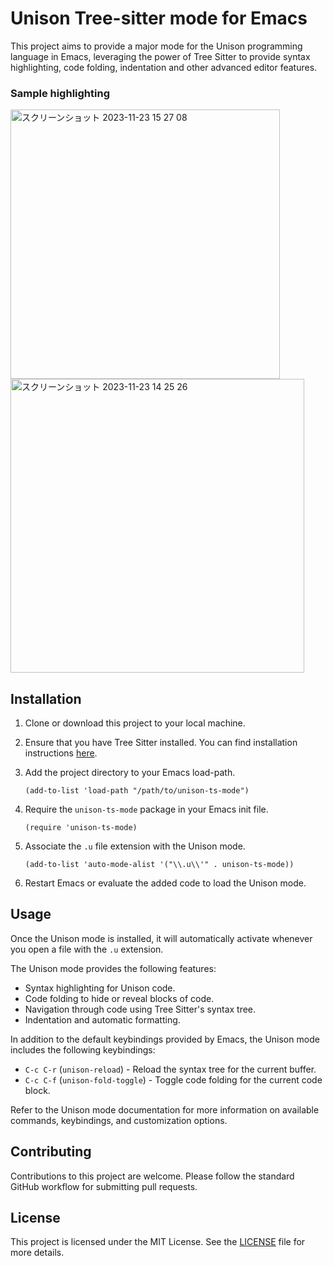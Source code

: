 # Unison Tree-sitter mode for Emacs

This project aims to provide a major mode for the Unison programming language in Emacs, leveraging the power of Tree Sitter to provide syntax highlighting, code folding, indentation and other advanced editor features.

### Sample highlighting

<img width="431" alt="スクリーンショット 2023-11-23 15 27 08" src="https://github.com/fmguerreiro/unison-ts-mode/assets/14042481/1ca84b2f-0cda-41d0-9885-6c3758fdd46c">

<img width="470" alt="スクリーンショット 2023-11-23 14 25 26" src="https://github.com/fmguerreiro/unison-ts-mode/assets/14042481/ee2a6bfd-eafc-4e7f-9ee8-c29797f3876b">

## Installation

1. Clone or download this project to your local machine.

2. Ensure that you have Tree Sitter installed. You can find installation instructions [here](https://emacs-tree-sitter.github.io/).

3. Add the project directory to your Emacs load-path.

    ```elisp
    (add-to-list 'load-path "/path/to/unison-ts-mode")
    ```

4. Require the `unison-ts-mode` package in your Emacs init file.

    ```elisp
    (require 'unison-ts-mode)
    ```

5. Associate the `.u` file extension with the Unison mode.

    ```elisp
    (add-to-list 'auto-mode-alist '("\\.u\\'" . unison-ts-mode))
    ```

6. Restart Emacs or evaluate the added code to load the Unison mode.

## Usage

Once the Unison mode is installed, it will automatically activate whenever you open a file with the `.u` extension.

The Unison mode provides the following features:
- Syntax highlighting for Unison code.
- Code folding to hide or reveal blocks of code.
- Navigation through code using Tree Sitter's syntax tree.
- Indentation and automatic formatting.

In addition to the default keybindings provided by Emacs, the Unison mode includes the following keybindings:

- `C-c C-r` (`unison-reload`) - Reload the syntax tree for the current buffer.
- `C-c C-f` (`unison-fold-toggle`) - Toggle code folding for the current code block.

Refer to the Unison mode documentation for more information on available commands, keybindings, and customization options.

## Contributing

Contributions to this project are welcome. Please follow the standard GitHub workflow for submitting pull requests.

## License

This project is licensed under the MIT License. See the [LICENSE](LICENSE) file for more details.
